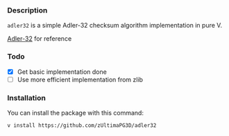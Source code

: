 ### Description

`adler32` is a simple Adler-32 checksum algorithm implementation in pure V.

[Adler-32](https://en.wikipedia.org/wiki/Adler-32) for reference

### Todo

- [x] Get basic implementation done
- [ ] Use more efficient implementation from zlib

### Installation

You can install the package with this command:

```sh
v install https://github.com/zUltimaPG3D/adler32
```